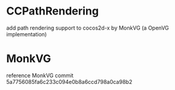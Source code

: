 CCPathRendering
======================
add path rendering support to cocos2d-x by MonkVG (a OpenVG implementation)

MonkVG
======================
reference MonkVG commit 5a7756085fa6c233c094e0b8a6ccd798a0ca98b2
